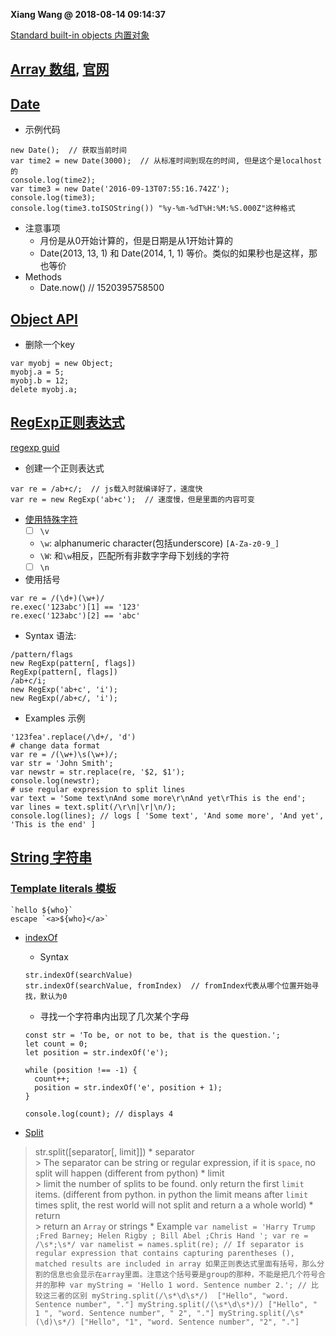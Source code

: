 **Xiang Wang @ 2018-08-14 09:14:37**

[Standard built-in objects 内置对象][global-objects]
## [Array 数组](array.md), [官网](https://developer.mozilla.org/en-US/docs/Web/JavaScript/Reference/Global_Objects/Array)
## [Date](https://developer.mozilla.org/en-US/docs/Web/JavaScript/Reference/Global_Objects/Date)
* 示例代码
```
new Date();  // 获取当前时间
var time2 = new Date(3000);  // 从标准时间到现在的时间, 但是这个是localhost的
console.log(time2);
var time3 = new Date('2016-09-13T07:55:16.742Z');
console.log(time3);
console.log(time3.toISOString()) "%y-%m-%dT%H:%M:%S.000Z"这种格式
```
* 注意事项
    * 月份是从0开始计算的，但是日期是从1开始计算的
    * Date(2013, 13, 1) 和 Date(2014, 1, 1) 等价。类似的如果秒也是这样，那也等价
* Methods
    * Date.now()  // 1520395758500

## [Object API](https://developer.mozilla.org/en-US/docs/Web/JavaScript/Reference/Global_Objects/Object)
* 删除一个key
```
var myobj = new Object;
myobj.a = 5;
myobj.b = 12;
delete myobj.a;
```  

## [RegExp正则表达式](https://developer.mozilla.org/en-US/docs/Web/JavaScript/Reference/Global_Objects/RegExp)
[regexp guid][reg-guid]
* 创建一个正则表达式
```
var re = /ab+c/;  // js载入时就编译好了，速度快
var re = new RegExp('ab+c');  // 速度慢，但是里面的内容可变
```
* [使用特殊字符][Using-special-characters]
    * [ ] `\v`
    * `\w`: alphanumeric character(包括underscore) `[A-Za-z0-9_]`
    * `\W`: 和`\w`相反，匹配所有非数字字母下划线的字符
    * [ ] `\n`
* 使用括号
```
var re = /(\d+)(\w+)/
re.exec('123abc')[1] == '123'
re.exec('123abc')[2] == 'abc'
```

* Syntax 语法:
```
/pattern/flags
new RegExp(pattern[, flags])
RegExp(pattern[, flags])
/ab+c/i;
new RegExp('ab+c', 'i');
new RegExp(/ab+c/, 'i');
```

* Examples 示例
```
'123fea'.replace(/\d+/, 'd')
# change data format
var re = /(\w+)\s(\w+)/;
var str = 'John Smith';
var newstr = str.replace(re, '$2, $1');
console.log(newstr);
# use regular expression to split lines
var text = 'Some text\nAnd some more\r\nAnd yet\rThis is the end';
var lines = text.split(/\r\n|\r|\n/);
console.log(lines); // logs [ 'Some text', 'And some more', 'And yet', 'This is the end' ]
```

## [String 字符串](https://developer.mozilla.org/en-US/docs/Web/JavaScript/Reference/Global_Objects/String)
### [Template literals 模板](https://developer.mozilla.org/en-US/docs/Web/JavaScript/Reference/Template_literals)
```
`hello ${who}`
escape `<a>${who}</a>`
```
* [indexOf][string-indexOf]
    * Syntax
    ```
    str.indexOf(searchValue)
    str.indexOf(searchValue, fromIndex)  // fromIndex代表从哪个位置开始寻找，默认为0
    ```
    * 寻找一个字符串内出现了几次某个字母
    ```
    const str = 'To be, or not to be, that is the question.';
    let count = 0;
    let position = str.indexOf('e');

    while (position !== -1) {
      count++;
      position = str.indexOf('e', position + 1);
    }

    console.log(count); // displays 4
    ```

* [Split](https://developer.mozilla.org/en-US/docs/Web/JavaScript/Reference/Global_Objects/String/split)
> str.split([separator[, limit]])
    * separator  
    > The separator can be string or regular expression, if it is `space`, no split will happen (different from python)
    * limit  
    > limit the number of splits to be found. only return the first `limit` items. (different from python. in python the limit means after `limit` times split, the rest world will not split and return a a whole world)
    * return  
    > return an `Array` or strings
    * Example
    ```
    var namelist = 'Harry Trump ;Fred Barney; Helen Rigby ; Bill Abel ;Chris Hand ';
    var re = /\s*;\s*/
    var namelist = names.split(re);
    // If separator is regular expression that contains capturing parentheses (), matched results are included in array
    如果正则表达式里面有括号，那么分割的信息也会显示在array里面。注意这个括号要是group的那种，不能是把几个符号合并的那种
    var myString = 'Hello 1 word. Sentence number 2.';
    // 比较这三者的区别
    myString.split(/\s*\d\s*/)
    ["Hello", "word. Sentence number", "."]
    myString.split(/(\s*\d\s*)/)
    ["Hello", " 1 ", "word. Sentence number", " 2", "."]
    myString.split(/\s*(\d)\s*/)
    ["Hello", "1", "word. Sentence number", "2", "."]
    ```

[global-objects]: https://developer.mozilla.org/en-US/docs/Web/JavaScript/Reference/Global_Objects
[reg-guid]: https://developer.mozilla.org/en-US/docs/Web/JavaScript/Guide/Regular_Expressions
[string-indexOf]: https://developer.mozilla.org/en-US/docs/Web/JavaScript/Reference/Global_Objects/String/indexOf

[Using-special-characters]: https://developer.mozilla.org/en-US/docs/Web/JavaScript/Guide/Regular_Expressions#Using_special_characters
